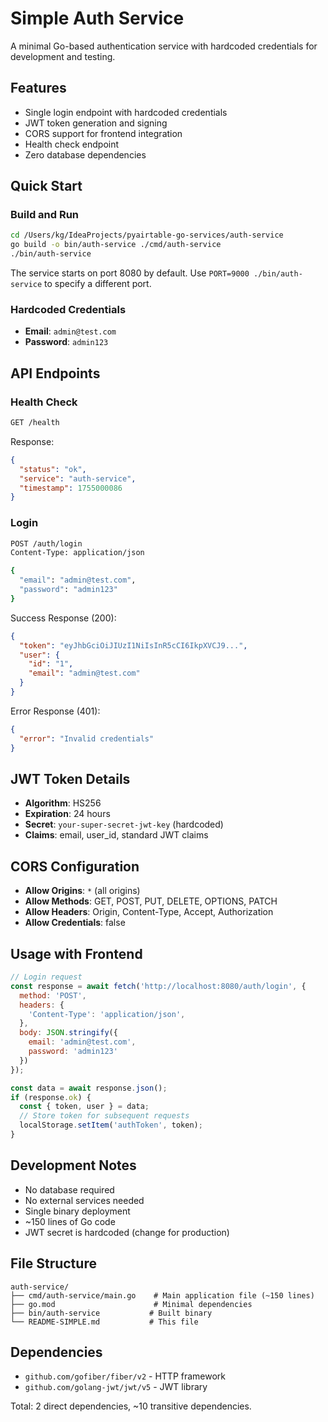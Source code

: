 # Simple Auth Service

A minimal Go-based authentication service with hardcoded credentials for development and testing.

## Features

- Single login endpoint with hardcoded credentials
- JWT token generation and signing
- CORS support for frontend integration
- Health check endpoint
- Zero database dependencies

## Quick Start

### Build and Run

```bash
cd /Users/kg/IdeaProjects/pyairtable-go-services/auth-service
go build -o bin/auth-service ./cmd/auth-service
./bin/auth-service
```

The service starts on port 8080 by default. Use `PORT=9000 ./bin/auth-service` to specify a different port.

### Hardcoded Credentials

- **Email**: `admin@test.com`
- **Password**: `admin123`

## API Endpoints

### Health Check
```bash
GET /health
```
Response:
```json
{
  "status": "ok",
  "service": "auth-service",
  "timestamp": 1755000086
}
```

### Login
```bash
POST /auth/login
Content-Type: application/json

{
  "email": "admin@test.com",
  "password": "admin123"
}
```

Success Response (200):
```json
{
  "token": "eyJhbGciOiJIUzI1NiIsInR5cCI6IkpXVCJ9...",
  "user": {
    "id": "1",
    "email": "admin@test.com"
  }
}
```

Error Response (401):
```json
{
  "error": "Invalid credentials"
}
```

## JWT Token Details

- **Algorithm**: HS256
- **Expiration**: 24 hours
- **Secret**: `your-super-secret-jwt-key` (hardcoded)
- **Claims**: email, user_id, standard JWT claims

## CORS Configuration

- **Allow Origins**: `*` (all origins)
- **Allow Methods**: GET, POST, PUT, DELETE, OPTIONS, PATCH
- **Allow Headers**: Origin, Content-Type, Accept, Authorization
- **Allow Credentials**: false

## Usage with Frontend

```javascript
// Login request
const response = await fetch('http://localhost:8080/auth/login', {
  method: 'POST',
  headers: {
    'Content-Type': 'application/json',
  },
  body: JSON.stringify({
    email: 'admin@test.com',
    password: 'admin123'
  })
});

const data = await response.json();
if (response.ok) {
  const { token, user } = data;
  // Store token for subsequent requests
  localStorage.setItem('authToken', token);
}
```

## Development Notes

- No database required
- No external services needed
- Single binary deployment
- ~150 lines of Go code
- JWT secret is hardcoded (change for production)

## File Structure

```
auth-service/
├── cmd/auth-service/main.go    # Main application file (~150 lines)
├── go.mod                      # Minimal dependencies
├── bin/auth-service           # Built binary
└── README-SIMPLE.md           # This file
```

## Dependencies

- `github.com/gofiber/fiber/v2` - HTTP framework
- `github.com/golang-jwt/jwt/v5` - JWT library

Total: 2 direct dependencies, ~10 transitive dependencies.
